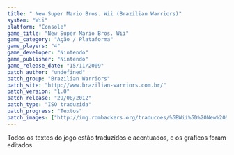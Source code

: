 ```yaml
---
title: " New Super Mario Bros. Wii (Brazilian Warriors)"
system: "Wii"
platform: "Console"
game_title: "New Super Mario Bros. Wii"
game_category: "Ação / Plataforma"
game_players: "4"
game_developer: "Nintendo"
game_publisher: "Nintendo"
game_release_date: "15/11/2009"
patch_author: "undefined"
patch_group: "Brazilian Warriors"
patch_site: "http://www.brazilian-warriors.com.br/"
patch_version: "1.0"
patch_release: "29/08/2012"
patch_type: "ISO traduzida"
patch_progress: "Textos"
patch_images: ["http://img.romhackers.org/traducoes/%5BWii%5D%20New%20Super%20Mario%20Bros%20Wii%20-%20Brazilian%20Warriors%20-%201.jpg","http://img.romhackers.org/traducoes/%5BWii%5D%20New%20Super%20Mario%20Bros%20Wii%20-%20Brazilian%20Warriors%20-%202.jpg","http://img.romhackers.org/traducoes/%5BWii%5D%20New%20Super%20Mario%20Bros%20Wii%20-%20Brazilian%20Warriors%20-%203.jpg"]
---
```

Todos os textos do jogo estão traduzidos e acentuados, e os gráficos foram editados.